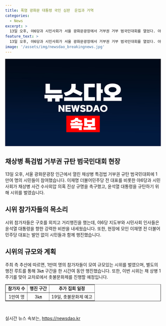 ```yaml
---
title: 폭염 광화문 대통령 국민 심판  운집과 거역
categories:
  - News
excerpt: >
  13일 오후, 야6당과 시민사회가 서울 광화문광장에서 거부권 거부 범국민대회를 열었다. 야6당은 윤석열 대통령에 대한 탄핵 추진을 시사하는 발언을 하며, 시민들은 채상병 특검법을 거부하기 위해 모였다. 이재명 전 민주당 대표 또한 참석하며 시민들과 함께 행진했다. 윤 대통령을 비난하고, 거부권 행사를 자책하는 발언이 이뤄졌으며, 참가자들은 거리행진을 펼쳤다. 야권 지도부와 시민사회 인사들은 대규모 모임을 예고했다.
feature_text: >
  13일 오후, 야6당과 시민사회가 서울 광화문광장에서 거부권 거부 범국민대회를 열었다. 야6당은 윤석열 대통령에 대한 탄핵 추진을 시사하는 발언을 하며, 시민들은 채상병 특검법을 거부하기 위해 모였다. 이재명 전 민주당 대표 또한 참석하며 시민들과 함께 행진했다. 윤 대통령을 비난하고, 거부권 행사를 자책하는 발언이 이뤄졌으며, 참가자들은 거리행진을 펼쳤다. 야권 지도부와 시민사회 인사들은 대규모 모임을 예고했다.
image: '/assets/img/newsdao_breakingnews.jpg'
---
```


<p><img src="/assets/img/newsdao_breakingnews.jpg" alt="ranknews 속보" /></p>

<h2 data-ke-size="size26">채상병 특검법 거부권 규탄 범국민대회 현장</h2>

<p data-ke-size="size16">13일 오후, 서울 광화문광장 인근에서 열린 채상병 특검법 거부권 규탄 범국민대회에 1만여 명의 시민들이 참여했습니다. 이재명 더불어민주당 전 대표를 비롯한 야6당과 시민사회가 채상병 사건 수사외압 의혹 진상 규명을 촉구했고, 윤석열 대통령을 규탄하기 위해 시위를 벌였습니다.</p>

<h2 data-ke-size="size26">시위 참가자들의 목소리</h2>

<p data-ke-size="size16">시위 참가자들은 구호를 외치고 거리행진을 했는데, 야6당 지도부와 시민사회 인사들은 윤석열 대통령을 향한 강력한 비판을 내세웠습니다. 또한, 현장에 모인 이재명 전 더불어민주당 대표는 발언 없이 시민들과 함께 행진했습니다.</p>

<h2 data-ke-size="size26">시위의 규모와 계획</h2>

<p data-ke-size="size16">주최 측 추산에 따르면, 1만여 명의 참가자들이 모여 규모있는 시위를 벌였으며, 별도의 행진 루트를 통해 3㎞ 구간을 한 시간여 동안 행진했습니다. 또한, 이번 시위는 채 상병 1주기를 맞아 교차로에서 촛불문화제를 진행할 예정입니다.</p>

<table style="width: 100%;" border="1">
<tbody>
<tr>
<td style="text-align: center; height: 17px;"><b>참가자 수</b></td>
<td style="text-align: center; height: 17px;"><b>행진 구간</b></td>
<td style="text-align: center; height: 17px;"><b>추가 집회 일정</b></td>
</tr>
<tr>
<td style="text-align: center; height: 17px;">1만여 명</td>
<td style="text-align: center; height: 17px;">3㎞</td>
<td style="text-align: center; height: 17px;">19일, 촛불문화제 예고</td>
</tr>
</tbody>
</table>

<p data-ke-size="size16">&nbsp;</p>
실시간 뉴스 속보는, <a href="https://newsdao.kr" rel="dofollow">https://newsdao.kr</a>


